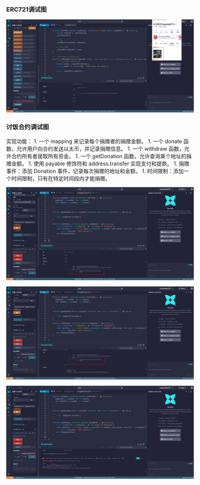 

### ERC721调试图

![调试](./img/test721.png)

### 讨饭合约调试图

实现功能：
    1. 一个 mapping 来记录每个捐赠者的捐赠金额。
    1. 一个 donate 函数，允许用户向合约发送以太币，并记录捐赠信息。
    1. 一个 withdraw 函数，允许合约所有者提取所有资金。
    1. 一个 getDonation 函数，允许查询某个地址的捐赠金额。
    1. 使用 payable 修饰符和 address.transfer 实现支付和提款。
    1. 捐赠事件：添加 Donation 事件，记录每次捐赠的地址和金额。
    1. 时间限制：添加一个时间限制，只有在特定时间段内才能捐赠。

![调试](./img/BeggingContract_01.png)

![调试](./img/BeggingContract_02.png)

![调试](./img/BeggingContract_03.png)
